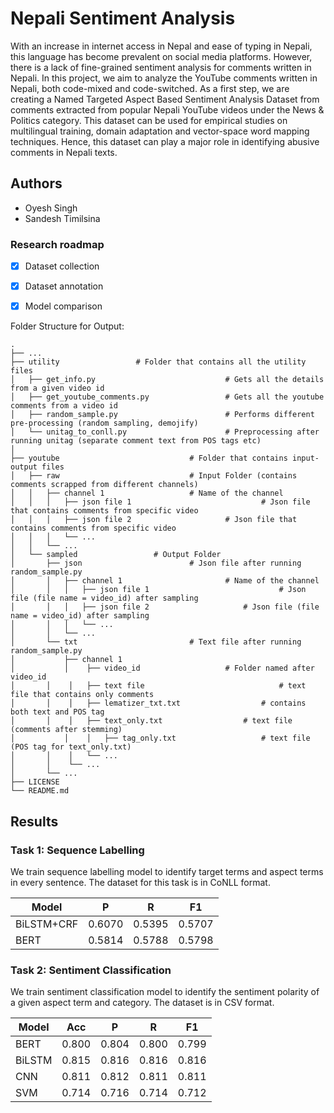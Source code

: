 # Nepali Sentiment Analysis

With an increase in internet access in Nepal and ease of typing in Nepali, this language has become prevalent on social media platforms. However, there is a lack of fine-grained sentiment analysis for comments written in Nepali. In this project, we aim to analyze the YouTube comments written in Nepali, both code-mixed and code-switched. As a first step, we are creating a Named Targeted Aspect Based Sentiment Analysis Dataset from comments extracted from popular Nepali YouTube videos under the News & Politics category. This dataset can be used for empirical studies on multilingual training, domain adaptation and vector-space word mapping techniques. Hence, this dataset can play a major role in identifying abusive comments in Nepali texts.


## Authors

- Oyesh Singh
- Sandesh Timilsina


### Research roadmap

- [X] Dataset collection
- [X] Dataset annotation
- [X] Model comparison


Folder Structure for Output:
    
    .
    ├── ...
    ├── utility					# Folder that contains all the utility files
    │   ├── get_info.py                     		# Gets all the details from a given video id
    │   ├── get_youtube_comments.py         		# Gets all the youtube comments from a video id 
    │   ├── random_sample.py                		# Performs different pre-processing (random sampling, demojify) 
    │   └── unitag_to_conll.py                  	# Preprocessing after running unitag (separate comment text from POS tags etc) 
    │
    ├── youtube                    	    	# Folder that contains input-output files 
    │	├── raw                				# Input Folder (contains comments scrapped from different channels)
    │	│   ├── channel 1					# Name of the channel 
    │	│   │   ├── json file 1                				# Json file that contains comments from specific video 
    │	│   │	├── json file 2						# Json file that contains comments from specific video
    │	│   │	└── ...
    │	│   └── ...
    │	└── sampled					# Output Folder
    │	    ├── json 						# Json file after running random_sample.py
    │	    │	├── channel 1						# Name of the channel 
    │	    │	│   ├── json file 1                				# Json file (file name = video_id) after sampling 
    │	    │	│   ├── json file 2						# Json file (file name = video_id) after sampling
    │	    │	│   └── ...
    │	    │   └── ...   
    │	    └── txt 						# Text file after running random_sample.py
    │	        ├── channel 1
    │	        │    ├── video_id					# Folder named after video_id
    │		│    │	 ├── text file                				# text file that contains only comments 
    │		│    │	 ├── lematizer_txt.txt					# contains both text and POS tag 
    │		│    │   ├── text_only.txt					# text file (comments after stemming)
    │        	│    │	 ├── tag_only.txt					# text file (POS tag for text_only.txt)
    │		│    │	 └── ...
    │		│    └── ...		
    │		└── ...       			
    ├── LICENSE          				
    └── README.md  


## Results
### Task 1: Sequence Labelling
We train sequence labelling model to identify target terms and aspect terms in every sentence. The dataset for this task is in CoNLL format.

| Model      | P      | R      | F1     |
|------------|--------|--------|--------|
| BiLSTM+CRF | 0.6070 | 0.5395 | 0.5707 |
| BERT       | 0.5814 | 0.5788 | 0.5798 |


### Task 2: Sentiment Classification
We train sentiment classification model to identify the sentiment polarity of a given aspect term and category. The dataset is in CSV format.

| Model  | Acc   | P     | R     | F1    |
|--------|-------|-------|-------|-------|
| BERT   | 0.800 | 0.804 | 0.800 | 0.799 |
| BiLSTM | 0.815 | 0.816 | 0.816 | 0.816 |
| CNN    | 0.811 | 0.812 | 0.811 | 0.811 |
| SVM    | 0.714 | 0.716 | 0.714 | 0.712 |
